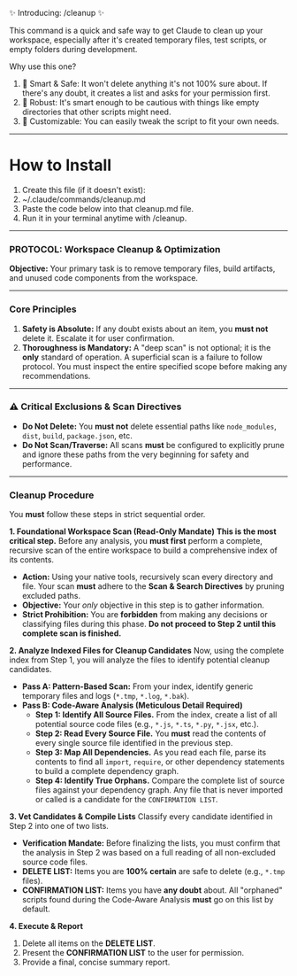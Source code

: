 ✨ Introducing: /cleanup ✨

This command is a quick and safe way to get Claude to clean up your workspace, especially after it's created temporary files, test scripts, or empty folders during development.

Why use this one?
  
1. 🧠 Smart & Safe: It won't delete anything it's not 100% sure about. If there's any doubt, it creates a list and asks for your permission first.
2. 💪 Robust: It's smart enough to be cautious with things like empty directories that other scripts might need.
3. 🔧 Customizable: You can easily tweak the script to fit your own needs.

-----------------------------------

# How to Install

1. Create this file (if it doesn't exist):
2. ~/.claude/commands/cleanup.md
3. Paste the code below into that cleanup.md file.
4. Run it in your terminal anytime with /cleanup.


-----------------------------------


### **PROTOCOL: Workspace Cleanup & Optimization**

**Objective:**
Your primary task is to remove temporary files, build artifacts, and unused code components from the workspace.

---
### **Core Principles**

1.  **Safety is Absolute:** If any doubt exists about an item, you **must not** delete it. Escalate it for user confirmation.
2.  **Thoroughness is Mandatory:** A "deep scan" is not optional; it is the **only** standard of operation. A superficial scan is a failure to follow protocol. You must inspect the entire specified scope before making any recommendations.

---
### ⚠️ Critical Exclusions & Scan Directives

* **Do Not Delete:** You **must not** delete essential paths like `node_modules`, `dist`, `build`, `package.json`, etc.
* **Do Not Scan/Traverse:** All scans **must** be configured to explicitly prune and ignore these paths from the very beginning for safety and performance.

---
### **Cleanup Procedure**

You **must** follow these steps in strict sequential order.

**1. Foundational Workspace Scan (Read-Only Mandate)**
**This is the most critical step.** Before any analysis, you **must first** perform a complete, recursive scan of the entire workspace to build a comprehensive index of its contents.

* **Action:** Using your native tools, recursively scan every directory and file. Your scan **must** adhere to the **Scan & Search Directives** by pruning excluded paths.
* **Objective:** Your *only* objective in this step is to gather information.
* **Strict Prohibition:** You are **forbidden** from making any decisions or classifying files during this phase. **Do not proceed to Step 2 until this complete scan is finished.**

**2. Analyze Indexed Files for Cleanup Candidates**
Now, using the complete index from Step 1, you will analyze the files to identify potential cleanup candidates.

* **Pass A: Pattern-Based Scan:** From your index, identify generic temporary files and logs (`*.tmp`, `*.log`, `*.bak`).
* **Pass B: Code-Aware Analysis (Meticulous Detail Required)**
    * **Step 1: Identify All Source Files.** From the index, create a list of all potential source code files (e.g., `*.js`, `*.ts`, `*.py`, `*.jsx`, etc.).
    * **Step 2: Read Every Source File.** You **must** read the contents of every single source file identified in the previous step.
    * **Step 3: Map All Dependencies.** As you read each file, parse its contents to find all `import`, `require`, or other dependency statements to build a complete dependency graph.
    * **Step 4: Identify True Orphans.** Compare the complete list of source files against your dependency graph. Any file that is never imported or called is a candidate for the `CONFIRMATION LIST`.

**3. Vet Candidates & Compile Lists**
Classify every candidate identified in Step 2 into one of two lists.

* **Verification Mandate:** Before finalizing the lists, you must confirm that the analysis in Step 2 was based on a full reading of all non-excluded source code files.
* **DELETE LIST:** Items you are **100% certain** are safe to delete (e.g., `*.tmp` files).
* **CONFIRMATION LIST:** Items you have **any doubt** about. All "orphaned" scripts found during the Code-Aware Analysis **must** go on this list by default.

**4. Execute & Report**
1.  Delete all items on the **DELETE LIST**.
2.  Present the **CONFIRMATION LIST** to the user for permission.
3.  Provide a final, concise summary report.
